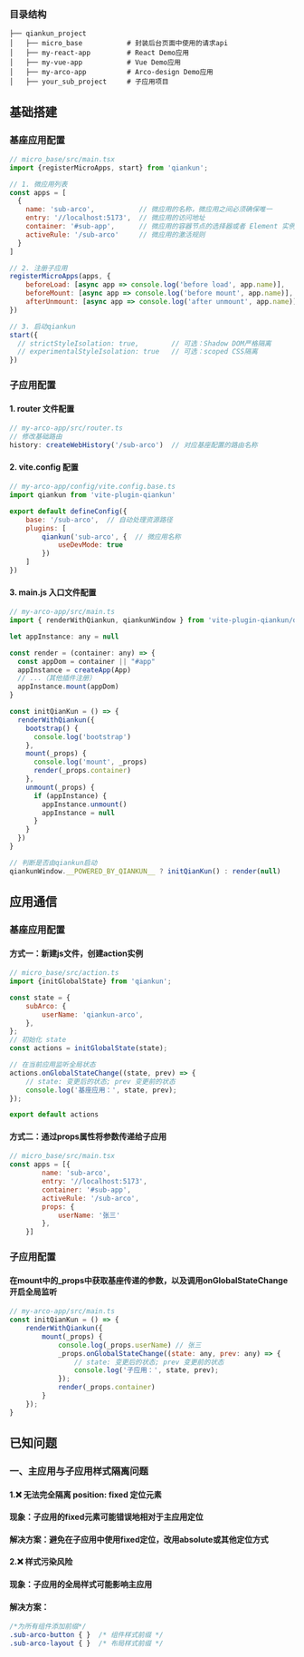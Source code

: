 ### 目录结构

 ```
├── qiankun_project                     
│   ├── micro_base           # 封装后台页面中使用的请求api
│   ├── my-react-app         # React Demo应用
│   ├── my-vue-app           # Vue Demo应用
│   ├── my-arco-app          # Arco-design Demo应用
│   ├── your_sub_project     # 子应用项目
```
## 基础搭建
### 基座应用配置
```javascript
// micro_base/src/main.tsx
import {registerMicroApps, start} from 'qiankun';

// 1. 微应用列表
const apps = [
  {
    name: 'sub-arco',           // 微应用的名称，微应用之间必须确保唯一
    entry: '//localhost:5173',  // 微应用的访问地址
    container: '#sub-app',      // 微应用的容器节点的选择器或者 Element 实例
    activeRule: '/sub-arco'     // 微应用的激活规则
  }
]

// 2. 注册子应用
registerMicroApps(apps, {
    beforeLoad: [async app => console.log('before load', app.name)],
    beforeMount: [async app => console.log('before mount', app.name)],
    afterUnmount: [async app => console.log('after unmount', app.name)],
})

// 3. 启动qiankun
start({
  // strictStyleIsolation: true,        // 可选：Shadow DOM严格隔离
  // experimentalStyleIsolation: true   // 可选：scoped CSS隔离
})

```
### 子应用配置

#### 1. router 文件配置
```javascript
// my-arco-app/src/router.ts
// 修改基础路由
history: createWebHistory('/sub-arco')  // 对应基座配置的路由名称
```

#### 2. vite.config 配置
```javascript
// my-arco-app/config/vite.config.base.ts
import qiankun from 'vite-plugin-qiankun'

export default defineConfig({
    base: '/sub-arco',  // 自动处理资源路径
    plugins: [
        qiankun('sub-arco', {  // 微应用名称
            useDevMode: true
        })
    ]
})
```

#### 3. main.js 入口文件配置
```javascript
// my-arco-app/src/main.ts
import { renderWithQiankun, qiankunWindow } from 'vite-plugin-qiankun/dist/helper'

let appInstance: any = null

const render = (container: any) => {
  const appDom = container || "#app"
  appInstance = createApp(App)
  // ...（其他插件注册）
  appInstance.mount(appDom)
}

const initQianKun = () => {
  renderWithQiankun({
    bootstrap() {
      console.log('bootstrap')
    },
    mount(_props) {
      console.log('mount', _props)
      render(_props.container)
    },
    unmount(_props) {
      if (appInstance) {
        appInstance.unmount()
        appInstance = null
      }
    }
  })
}

// 判断是否由qiankun启动
qiankunWindow.__POWERED_BY_QIANKUN__ ? initQianKun() : render(null)
```

## 应用通信

### 基座应用配置
#### 方式一：新建js文件，创建action实例
```javascript
// micro_base/src/action.ts
import {initGlobalState} from 'qiankun';

const state = {
    subArco: {
        userName: 'qiankun-arco',
    },
};
// 初始化 state
const actions = initGlobalState(state);

// 在当前应用监听全局状态
actions.onGlobalStateChange((state, prev) => {
    // state: 变更后的状态; prev 变更前的状态
    console.log('基座应用：', state, prev);
});

export default actions
```

#### 方式二：通过props属性将参数传递给子应用
```javascript
// micro_base/src/main.tsx
const apps = [{
        name: 'sub-arco',
        entry: '//localhost:5173',
        container: '#sub-app',
        activeRule: '/sub-arco',
        props: {
            userName: '张三'
        },
    }]
```

### 子应用配置
#### 在mount中的_props中获取基座传递的参数，以及调用onGlobalStateChange开启全局监听
```javascript
// my-arco-app/src/main.ts
const initQianKun = () => {
    renderWithQiankun({
        mount(_props) {
            console.log(_props.userName) // 张三
            _props.onGlobalStateChange((state: any, prev: any) => {
                // state: 变更后的状态; prev 变更前的状态
                console.log('子应用：', state, prev);
            });
            render(_props.container)
        }
    });
}
```

## 已知问题
### 一、主应用与子应用样式隔离问题
#### 1.❌ 无法完全隔离 position: fixed 定位元素
#### 现象：子应用的fixed元素可能错误地相对于主应用定位
#### 解决方案：避免在子应用中使用fixed定位，改用absolute或其他定位方式

#### 2.❌ 样式污染风险
#### 现象：子应用的全局样式可能影响主应用
#### 解决方案：
```css
/*为所有组件添加前缀*/
.sub-arco-button { }  /* 组件样式前缀 */
.sub-arco-layout { }  /* 布局样式前缀 */
```
